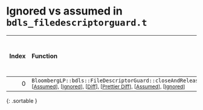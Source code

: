# Ignored vs assumed in `bdls_filedescriptorguard.t`

<script src="../sorttable.js"></script>

|   Index | Function                                                                                                                                                                                                                                                 |   Difference in number of lines |   Function size difference in bytes |   Number of lines in assumed build |   Number of bytes in assumed build |   Number of lines in ignored build |   Number of bytes in ignored build |
|--------:|:---------------------------------------------------------------------------------------------------------------------------------------------------------------------------------------------------------------------------------------------------------|--------------------------------:|------------------------------------:|-----------------------------------:|-----------------------------------:|-----------------------------------:|-----------------------------------:|
|       0 | `BloombergLP::bdls::FileDescriptorGuard::closeAndRelease()` <sup>\[[Assumed](0-assume)\], \[[Ignored](0-none)\], \[[Diff](0.diff.html)\], \[[Prettier Diff](0-diff.html)\], \[[Assumed](0-assume-decompiled.txt)\], \[[Ignored](0-none-decompiled.txt)\] |                               3 |                                   0 |                                 13 |                                 32 |                                 10 |                                 32 |
{: .sortable }
